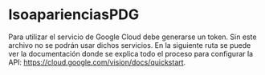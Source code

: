 # IsoaparienciasPDG
Para utilizar el servicio de Google Cloud debe generarse un token. Sin este archivo no se podrán usar dichos servicios. En la siguiente ruta se puede ver la documentación donde se explica todo el proceso para configurar la API: https://cloud.google.com/vision/docs/quickstart.
